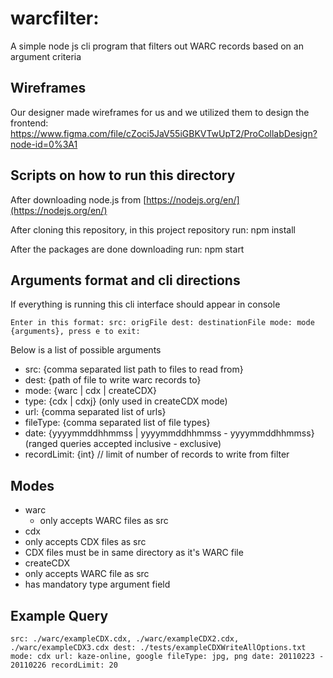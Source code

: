 # warcfilter: 

A simple node js cli program that filters out WARC records based on an argument criteria

## Wireframes
Our designer made wireframes for us and we utilized them to design the frontend: https://www.figma.com/file/cZoci5JaV55iGBKVTwUpT2/ProCollabDesign?node-id=0%3A1

## Scripts on how to run this directory 

After downloading node.js from [https://nodejs.org/en/](https://nodejs.org/en/)

After cloning this repository, in this project repository run: npm install

After the packages are done downloading run: npm start

## Arguments format and cli directions

If everything is running this cli interface should appear in console

```
Enter in this format: src: origFile dest: destinationFile mode: mode {arguments}, press e to exit:
```

Below is a list of possible arguments

- src: {comma separated list path to files to read from}   
- dest: {path of file to write warc records to}
- mode: {warc | cdx | createCDX}
- type: {cdx | cdxj} (only used in createCDX mode)
- url: {comma separated list of urls} 
- fileType: {comma separated list of file types}
- date: {yyyymmddhhmmss | yyyymmddhhmmss - yyyymmddhhmmss} (ranged queries accepted inclusive - exclusive)
- recordLimit: {int} // limit of number of records to write from filter

## Modes
- warc
  - only accepts WARC files as src
- cdx
 - only accepts CDX files as src
 - CDX files must be in same directory as it's WARC file
- createCDX
 - only accepts WARC file as src
 - has mandatory type argument field

## Example Query

```
src: ./warc/exampleCDX.cdx, ./warc/exampleCDX2.cdx, ./warc/exampleCDX3.cdx dest: ./tests/exampleCDXWriteAllOptions.txt mode: cdx url: kaze-online, google fileType: jpg, png date: 20110223 - 20110226 recordLimit: 20
```


